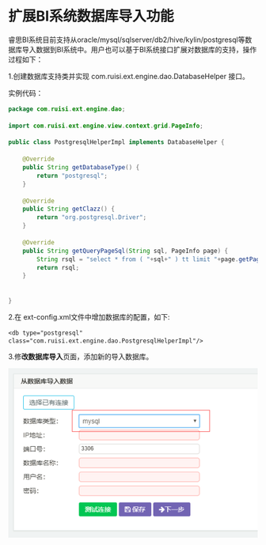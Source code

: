 # 扩展BI系统数据库导入功能

睿思BI系统目前支持从oracle/mysql/sqlserver/db2/hive/kylin/postgresql等数据库导入数据到BI系统中。用户也可以基于BI系统接口扩展对数据库的支持，操作过程如下：

1.创建数据库支持类并实现 com.ruisi.ext.engine.dao.DatabaseHelper 接口。

实例代码：

```java
package com.ruisi.ext.engine.dao;

import com.ruisi.ext.engine.view.context.grid.PageInfo;

public class PostgresqlHelperImpl implements DatabaseHelper {

    @Override
    public String getDatabaseType() {
        return "postgresql";
    }

    @Override
    public String getClazz() {
        return "org.postgresql.Driver";
    }

    @Override
    public String getQueryPageSql(String sql, PageInfo page) {
        String rsql = "select * from ( "+sql+" ) tt limit "+page.getPagesize() +" offset " + (page.getCurtpage() * page.getPagesize());
        return rsql;
    }


}
```

2.在 ext-config.xml文件中增加数据库的配置，如下:

```
<db type="postgresql" class="com.ruisi.ext.engine.dao.PostgresqlHelperImpl"/>
```

3.修**改数据库导入**页面，添加新的导入数据库。

![](/assets/import044.png)

